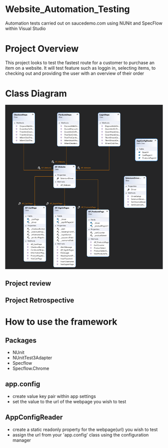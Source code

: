 # Website_Automation_Testing
Automation tests carried out on saucedemo.com using NUNit and SpecFlow within Visual Studio
# Project Overview
This project looks to test the fastest route for a customer to purchase an item on a website. It will test feature such as loggin in, selecting items, to checking out and providing the user with an overview of their order
# Class Diagram
<img src="ClassDiagram/Capture3.PNG" />

## Project review

## Project Retrospective

# How to use the framework
## Packages
- NUnit
- NUnitTest3Adapter
- Specflow
- Specflow.Chrome
## app.config
- create value key pair within app settings
- set the value to the url of the webpage you wish to test
## AppConfigReader
- create a static readonly property for the webpage(url) you wish to test
- assign the url from your 'app.config' class using the configuration manager

